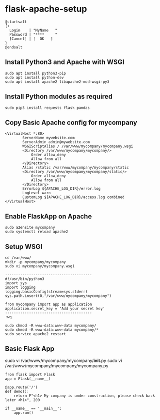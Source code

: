 # flask-apache-setup

```plantuml
@startsalt
{+
  Login    | "MyName   "
  Password | "****     "
  [Cancel] | [  OK   ]
}
@endsalt
```


## Install Python3 and Apache with WSGI

```
sudo apt install python3-pip
sudo apt install python-dev
sudo apt install apache2 libapache2-mod-wsgi-py3
```

## Install Python modules as required

```
sudo pip3 install requests flask pandas
```

## Copy Basic Apache config for mycompany

```
<VirtualHost *:80>
		ServerName mywebsite.com
		ServerAdmin admin@mywebsite.com
		WSGIScriptAlias / /var/www/mycompany/mycompany.wsgi
		<Directory /var/www/mycompany/mycompany/>
			Order allow,deny
			Allow from all
		</Directory>
		Alias /static /var/www/mycompany/mycompany/static
		<Directory /var/www/mycompany/mycompany/static/>
			Order allow,deny
			Allow from all
		</Directory>
		ErrorLog ${APACHE_LOG_DIR}/error.log
		LogLevel warn
		CustomLog ${APACHE_LOG_DIR}/access.log combined
</VirtualHost>
```

## Enable FlaskApp on Apache

```
sudo a2ensite mycompany
sudo systemctl reload apache2
```

## Setup WSGI 

```
cd /var/www/
mkdir -p mycompany/mycompany
sudo vi mycompany/mycompany.wsgi

----------------------------------------
#!/usr/bin/python3
import sys
import logging
logging.basicConfig(stream=sys.stderr)
sys.path.insert(0,"/var/www/mycompany/mycompany")

from mycompany import app as application
application.secret_key = 'Add your secret key'
----------------------------------------
:wq

sudo chmod -R www-data:www-data mycompany/
sudo chmod -R www-data:www-data mycompany/*
sudo service apache2 restart
```

## Basic Flask App

sudo vi /var/www/mycompany/mycompany/__init__.py
sudo vi /var/www/mycompany/mycompany/mycompany.py

```
from flask import Flask
app = Flask(__name__)

@app.route('/')
def demo():
    return F"<h1> My company is under construction, please check back later <h1>", 200

if __name__ == '__main__':
    app.run()
```

